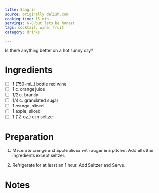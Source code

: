 ```yaml
---
title: Sangria
source: originally delish.com
cooking time: 15 min
servings: 6-8 but lets be honest
tags: cocktail, wine, fruit
category: drinks

---
```


Is there anything better on a hot sunny day?

Ingredients
===========

* [ ] 1 (750-mL.) bottle red wine
* [ ] 1 c. orange juice
* [ ] 1/2 c. brandy
* [ ] 1/4 c. granulated sugar
* [ ] 1 orange, sliced
* [ ] 1 apple, sliced
* [ ] 1 (12-oz.) can seltzer

Preparation
===========
1. Macerate orange and apple slices with sugar in a pitcher. Add all other ingredients except seltzer.

2. Refrigerate for at least an 1 hour. Add Seltzer and Serve.

Notes
=====
